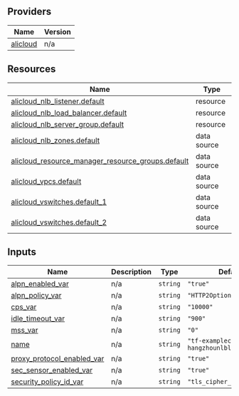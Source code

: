 <!-- BEGIN_TF_DOCS -->
## Providers

| Name | Version |
|------|---------|
| <a name="provider_alicloud"></a> [alicloud](#provider\_alicloud) | n/a |

## Resources

| Name | Type |
|------|------|
| [alicloud_nlb_listener.default](https://registry.terraform.io/providers/hashicorp/alicloud/latest/docs/resources/nlb_listener) | resource |
| [alicloud_nlb_load_balancer.default](https://registry.terraform.io/providers/hashicorp/alicloud/latest/docs/resources/nlb_load_balancer) | resource |
| [alicloud_nlb_server_group.default](https://registry.terraform.io/providers/hashicorp/alicloud/latest/docs/resources/nlb_server_group) | resource |
| [alicloud_nlb_zones.default](https://registry.terraform.io/providers/hashicorp/alicloud/latest/docs/data-sources/nlb_zones) | data source |
| [alicloud_resource_manager_resource_groups.default](https://registry.terraform.io/providers/hashicorp/alicloud/latest/docs/data-sources/resource_manager_resource_groups) | data source |
| [alicloud_vpcs.default](https://registry.terraform.io/providers/hashicorp/alicloud/latest/docs/data-sources/vpcs) | data source |
| [alicloud_vswitches.default_1](https://registry.terraform.io/providers/hashicorp/alicloud/latest/docs/data-sources/vswitches) | data source |
| [alicloud_vswitches.default_2](https://registry.terraform.io/providers/hashicorp/alicloud/latest/docs/data-sources/vswitches) | data source |

## Inputs

| Name | Description | Type | Default | Required |
|------|-------------|------|---------|:--------:|
| <a name="input_alpn_enabled_var"></a> [alpn\_enabled\_var](#input\_alpn\_enabled\_var) | n/a | `string` | `"true"` | no |
| <a name="input_alpn_policy_var"></a> [alpn\_policy\_var](#input\_alpn\_policy\_var) | n/a | `string` | `"HTTP2Optional"` | no |
| <a name="input_cps_var"></a> [cps\_var](#input\_cps\_var) | n/a | `string` | `"10000"` | no |
| <a name="input_idle_timeout_var"></a> [idle\_timeout\_var](#input\_idle\_timeout\_var) | n/a | `string` | `"900"` | no |
| <a name="input_mss_var"></a> [mss\_var](#input\_mss\_var) | n/a | `string` | `"0"` | no |
| <a name="input_name"></a> [name](#input\_name) | n/a | `string` | `"tf-examplecn-hangzhounlblistener7783"` | no |
| <a name="input_proxy_protocol_enabled_var"></a> [proxy\_protocol\_enabled\_var](#input\_proxy\_protocol\_enabled\_var) | n/a | `string` | `"true"` | no |
| <a name="input_sec_sensor_enabled_var"></a> [sec\_sensor\_enabled\_var](#input\_sec\_sensor\_enabled\_var) | n/a | `string` | `"true"` | no |
| <a name="input_security_policy_id_var"></a> [security\_policy\_id\_var](#input\_security\_policy\_id\_var) | n/a | `string` | `"tls_cipher_policy_1_0"` | no |
<!-- END_TF_DOCS -->    